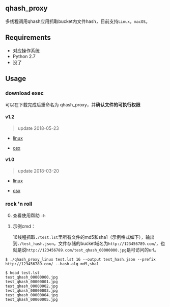 ## qhash_proxy

多线程调用qhash应用抓取bucket内文件hash，目前支持`Linux`，`macOS`。

## Requirements

* 对应操作系统
* Python 2.7
* 没了

## Usage

### download exec

可以在下载完成后重命名为 qhash_proxy，并**确认文件的可执行权限**

#### v1.2 

> update 2018-05-23 

* [linux](http://p4ukyt7s7.bkt.clouddn.com/qhash_proxy/v1.2/qhash_proxy_linux)

* [osx](http://p4ukyt7s7.bkt.clouddn.com/qhash_proxy/v1.2/qhash_proxy_mac)

#### v1.0 

> update 2018-03-20

* [linux](http://p4ukyt7s7.bkt.clouddn.com/qhash_proxy/v1.0/qhash_proxy_linux)

* [osx](http://p4ukyt7s7.bkt.clouddn.com/qhash_proxy/v1.0/qhash_proxy_mac)

### rock 'n roll

0. 查看使用帮助 `-h` 

1. 示例cmd：

   16线程抓取`./test.lst`里所有文件的md5和sha1（示例格式如下），输出到`./test_hash.json`，文件存储的bucket域名为`http://123456789.com/`，也就是说`http://123456789.com/test_qhash_00000000.jpg`是可访问的url。

```
$ ./qhash_proxy_linux test.lst 16 --output test_hash.json --prefix http://123456789.com/ --hash-alg md5,sha1

$ head test.lst
test_qhash_00000000.jpg
test_qhash_00000001.jpg
test_qhash_00000002.jpg
test_qhash_00000003.jpg
test_qhash_00000004.jpg
test_qhash_00000005.jpg
```

